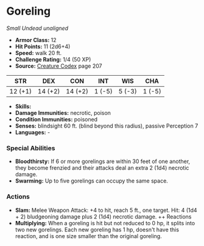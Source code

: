 # Goreling

*Small* *Undead* *unaligned*

- **Armor Class:** 12
- **Hit Points:** 11 (2d6+4)
- **Speed:** walk 20 ft.
- **Challenge Rating:** 1/4 (50 XP)
- **Source:** [Creature Codex](https://koboldpress.com/kpstore/product/creature-codex-for-5th-edition-dnd) page 207

| STR | DEX | CON | INT | WIS | CHA |
| --- | --- | --- | --- | --- | --- |
| 12 (+1) | 14 (+2) | 14 (+2) | 1 (-5) | 5 (-3) | 1 (-5) |

- **Skills:** 
- **Damage Immunities:** necrotic, poison
- **Condition Immunities:** poisoned
- **Senses:** blindsight 60 ft. (blind beyond this radius), passive Perception 7
- **Languages:** -

### Special Abilities

- **Bloodthirsty:** If 6 or more gorelings are within 30 feet of one another, they become frenzied and their attacks deal an extra 2 (1d4) necrotic damage.
- **Swarming:** Up to five gorelings can occupy the same space.

### Actions

- **Slam:** Melee Weapon Attack: +4 to hit, reach 5 ft., one target. Hit: 4 (1d4 + 2) bludgeoning damage plus 2 (1d4) necrotic damage. ++ Reactions
- **Multiplying:** When a goreling is hit but not reduced to 0 hp, it splits into two new gorelings. Each new goreling has 1 hp, doesn't have this reaction, and is one size smaller than the original goreling.


